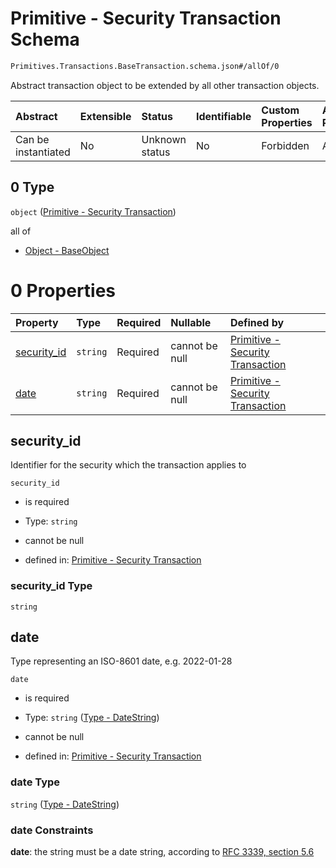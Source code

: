 # Primitive - Security Transaction Schema

```txt
Primitives.Transactions.BaseTransaction.schema.json#/allOf/0
```

Abstract transaction object to be extended by all other transaction objects.

| Abstract            | Extensible | Status         | Identifiable | Custom Properties | Additional Properties | Access Restrictions | Defined In                                                                                                                 |
| :------------------ | :--------- | :------------- | :----------- | :---------------- | :-------------------- | :------------------ | :------------------------------------------------------------------------------------------------------------------------- |
| Can be instantiated | No         | Unknown status | No           | Forbidden         | Allowed               | none                | [BaseIssuance.schema.json*](../../schema/primitives/transactions/issuance/BaseIssuance.schema.json "open original schema") |

## 0 Type

`object` ([Primitive - Security Transaction](baseissuance-allof-primitive---security-transaction.md))

all of

*   [Object - BaseObject](issuer-allof-object---baseobject.md "check type definition")

# 0 Properties

| Property                    | Type     | Required | Nullable       | Defined by                                                                                                                                                  |
| :-------------------------- | :------- | :------- | :------------- | :---------------------------------------------------------------------------------------------------------------------------------------------------------- |
| [security_id](#security_id) | `string` | Required | cannot be null | [Primitive - Security Transaction](basetransaction-properties-security_id.md "Primitives.Transactions.BaseTransaction.schema.json#/properties/security_id") |
| [date](#date)               | `string` | Required | cannot be null | [Primitive - Security Transaction](issuer-properties-type---datestring.md "Types.DateString.schema.json#/properties/date")                                  |

## security_id

Identifier for the security which the transaction applies to

`security_id`

*   is required

*   Type: `string`

*   cannot be null

*   defined in: [Primitive - Security Transaction](basetransaction-properties-security_id.md "Primitives.Transactions.BaseTransaction.schema.json#/properties/security_id")

### security_id Type

`string`

## date

Type representing an ISO-8601 date, e.g. 2022-01-28

`date`

*   is required

*   Type: `string` ([Type - DateString](issuer-properties-type---datestring.md))

*   cannot be null

*   defined in: [Primitive - Security Transaction](issuer-properties-type---datestring.md "Types.DateString.schema.json#/properties/date")

### date Type

`string` ([Type - DateString](issuer-properties-type---datestring.md))

### date Constraints

**date**: the string must be a date string, according to [RFC 3339, section 5.6](https://tools.ietf.org/html/rfc3339 "check the specification")

